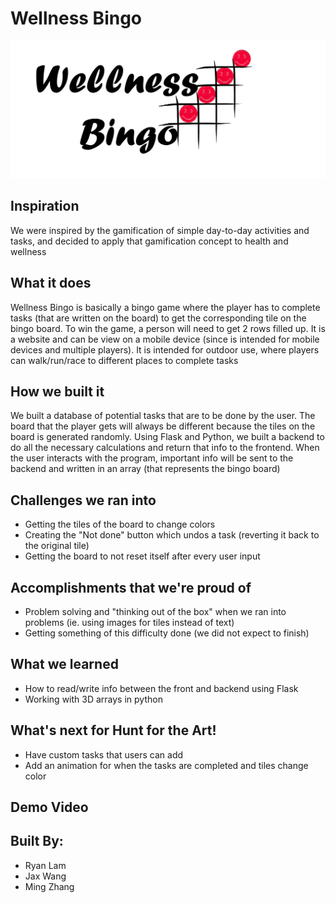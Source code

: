 # Wellness Bingo
![](https://github.com/ryan-lam/WellnessBingo/blob/main/wellness-bingo.png)

## Inspiration
We were inspired by the gamification of simple day-to-day activities and tasks, and decided to apply that gamification concept to health and wellness

## What it does
Wellness Bingo is basically a bingo game where the player has to complete tasks (that are written on the board) to get the corresponding tile on the bingo board. To win the game, a person will need to get 2 rows filled up. It is a website and can be view on a mobile device (since is intended for mobile devices and multiple players). It is intended for outdoor use, where players can walk/run/race to different places to complete tasks

## How we built it
We built a database of potential tasks that are to be done by the user. The board that the player gets will always be different because the tiles on the board is generated randomly. Using Flask and Python, we built a backend to do all the necessary calculations and return that info to the frontend. When the user interacts with the program, important info will be sent to the backend and written in an array (that represents the bingo board)

## Challenges we ran into
- Getting the tiles of the board to change colors
- Creating the "Not done" button which undos a task (reverting it back to the original tile)
- Getting the board to not reset itself after every user input

## Accomplishments that we're proud of
- Problem solving and "thinking out of the box" when we ran into problems (ie. using images for tiles instead of text)
- Getting something of this difficulty done (we did not expect to finish)

## What we learned
- How to read/write info between the front and backend using Flask
- Working with 3D arrays in python

## What's next for Hunt for the Art!
- Have custom tasks that users can add
- Add an animation for when the tasks are completed and tiles change color

## Demo Video

## Built By:
- Ryan Lam
- Jax Wang
- Ming Zhang

